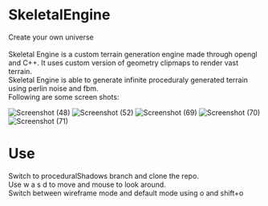 # SkeletalEngine
Create your own universe\
\
Skeletal Engine is a custom terrain generation engine made through opengl and C++. It uses custom version of geometry clipmaps to render vast terrain.\
Skeletal Engine is able to generate infinite proceduraly generated terrain using perlin noise and fbm.\
Following are some screen shots:

![Screenshot (48)](https://user-images.githubusercontent.com/47611597/174279254-c895a2c7-f9ce-4499-a45f-ffeee6373876.png)
![Screenshot (52)](https://user-images.githubusercontent.com/47611597/174279338-a9b8044b-c9ce-4ac9-bfe5-302a2ce730de.png)
![Screenshot (69)](https://user-images.githubusercontent.com/47611597/174294329-66cca06b-bfd0-4c12-a7ce-537cef9be8fb.png)
![Screenshot (70)](https://user-images.githubusercontent.com/47611597/174294338-fea99388-31c7-4216-9dc0-4e6284225dad.png)
![Screenshot (71)](https://user-images.githubusercontent.com/47611597/174294345-945e85b4-da54-4462-bae7-7615937184cc.png)


# Use
Switch to proceduralShadows branch and clone the repo.\
Use w a s d to move and mouse to look around.\
Switch between wireframe mode and default mode using o and shift+o
